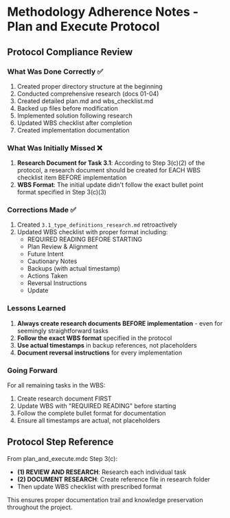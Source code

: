 # Methodology Adherence Notes - Plan and Execute Protocol

## Protocol Compliance Review

### What Was Done Correctly ✅
1. Created proper directory structure at the beginning
2. Conducted comprehensive research (docs 01-04)
3. Created detailed plan.md and wbs_checklist.md
4. Backed up files before modification
5. Implemented solution following research
6. Updated WBS checklist after completion
7. Created implementation documentation

### What Was Initially Missed ❌
1. **Research Document for Task 3.1**: According to Step 3(c)(2) of the protocol, a research document should be created for EACH WBS checklist item BEFORE implementation
2. **WBS Format**: The initial update didn't follow the exact bullet point format specified in Step 3(c)(3)

### Corrections Made ✅
1. Created `3.1_type_definitions_research.md` retroactively
2. Updated WBS checklist with proper format including:
   - REQUIRED READING BEFORE STARTING
   - Plan Review & Alignment
   - Future Intent
   - Cautionary Notes
   - Backups (with actual timestamp)
   - Actions Taken
   - Reversal Instructions
   - Update

### Lessons Learned
1. **Always create research documents BEFORE implementation** - even for seemingly straightforward tasks
2. **Follow the exact WBS format** specified in the protocol
3. **Use actual timestamps** in backup references, not placeholders
4. **Document reversal instructions** for every implementation

### Going Forward
For all remaining tasks in the WBS:
1. Create research document FIRST
2. Update WBS with "REQUIRED READING" before starting
3. Follow the complete bullet format for documentation
4. Ensure all timestamps are actual, not placeholders

## Protocol Step Reference
From plan_and_execute.mdc Step 3(c):
- **(1) REVIEW AND RESEARCH**: Research each individual task
- **(2) DOCUMENT RESEARCH**: Create reference file in research folder
- Then update WBS checklist with prescribed format

This ensures proper documentation trail and knowledge preservation throughout the project.